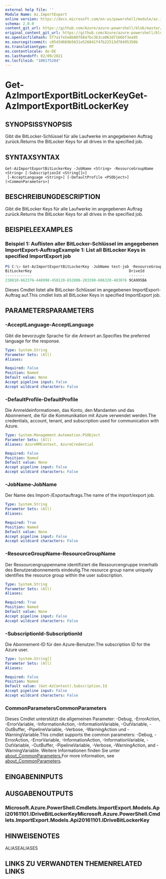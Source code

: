 ```yaml
---
external help file: ''
Module Name: Az.ImportExport
online version: https://docs.microsoft.com/en-us/powershell/module/az.importexport/get-azimportexportbitlockerkey
schema: 2.0.0
content_git_url: https://github.com/Azure/azure-powershell/blob/master/src/ImportExport/help/Get-AzImportExportBitLockerKey.md
original_content_git_url: https://github.com/Azure/azure-powershell/blob/master/src/ImportExport/help/Get-AzImportExportBitLockerKey.md
ms.openlocfilehash: 5f7a1fe5e8b80f6847bc3b3ca063d7166bf3ea95
ms.sourcegitcommit: c05d3d669b5631e526841f47b22513d78495350b
ms.translationtype: MT
ms.contentlocale: de-DE
ms.lasthandoff: 02/09/2021
ms.locfileid: "100175284"
---
```

# <span data-ttu-id="f0bf9-101">Get-AzImportExportBitLockerKey</span><span class="sxs-lookup"><span data-stu-id="f0bf9-101">Get-AzImportExportBitLockerKey</span></span>

## <span data-ttu-id="f0bf9-102">SYNOPSIS</span><span class="sxs-lookup"><span data-stu-id="f0bf9-102">SYNOPSIS</span></span>
<span data-ttu-id="f0bf9-103">Gibt die BitLocker-Schlüssel für alle Laufwerke im angegebenen Auftrag zurück.</span><span class="sxs-lookup"><span data-stu-id="f0bf9-103">Returns the BitLocker Keys for all drives in the specified job.</span></span>

## <span data-ttu-id="f0bf9-104">SYNTAX</span><span class="sxs-lookup"><span data-stu-id="f0bf9-104">SYNTAX</span></span>

```
Get-AzImportExportBitLockerKey -JobName <String> -ResourceGroupName <String> [-SubscriptionId <String[]>]
 [-AcceptLanguage <String>] [-DefaultProfile <PSObject>] [<CommonParameters>]
```

## <span data-ttu-id="f0bf9-105">BESCHREIBUNG</span><span class="sxs-lookup"><span data-stu-id="f0bf9-105">DESCRIPTION</span></span>
<span data-ttu-id="f0bf9-106">Gibt die BitLocker Keys für alle Laufwerke im angegebenen Auftrag zurück.</span><span class="sxs-lookup"><span data-stu-id="f0bf9-106">Returns the BitLocker Keys for all drives in the specified job.</span></span>

## <span data-ttu-id="f0bf9-107">BEISPIELE</span><span class="sxs-lookup"><span data-stu-id="f0bf9-107">EXAMPLES</span></span>

### <span data-ttu-id="f0bf9-108">Beispiel 1: Auflisten aller BitLocker-Schlüssel im angegebenen ImportExport-Auftrag</span><span class="sxs-lookup"><span data-stu-id="f0bf9-108">Example 1: List all BitLocker Keys in specified ImportExport job</span></span>
```powershell
PS C:\> Get-AzImportExportBitLockerKey -JobName test-job -ResourceGroupName ImportTestRG 
BitLockerKey                                            DriveId
------------                                            -------
238810-662376-448998-450120-652806-203390-606320-483076 9CA995BA
```

<span data-ttu-id="f0bf9-109">Dieses Cmdlet listet alle BitLocker-Schlüssel im angegebenen ImportExport-Auftrag auf.</span><span class="sxs-lookup"><span data-stu-id="f0bf9-109">This cmdlet lists all BitLocker Keys in specified ImportExport job.</span></span>

## <span data-ttu-id="f0bf9-110">PARAMETERS</span><span class="sxs-lookup"><span data-stu-id="f0bf9-110">PARAMETERS</span></span>

### <span data-ttu-id="f0bf9-111">-AcceptLanguage</span><span class="sxs-lookup"><span data-stu-id="f0bf9-111">-AcceptLanguage</span></span>
<span data-ttu-id="f0bf9-112">Gibt die bevorzugte Sprache für die Antwort an.</span><span class="sxs-lookup"><span data-stu-id="f0bf9-112">Specifies the preferred language for the response.</span></span>

```yaml
Type: System.String
Parameter Sets: (All)
Aliases:

Required: False
Position: Named
Default value: None
Accept pipeline input: False
Accept wildcard characters: False
```

### <span data-ttu-id="f0bf9-113">-DefaultProfile</span><span class="sxs-lookup"><span data-stu-id="f0bf9-113">-DefaultProfile</span></span>
<span data-ttu-id="f0bf9-114">Die Anmeldeinformationen, das Konto, den Mandanten und das Abonnement, die für die Kommunikation mit Azure verwendet werden.</span><span class="sxs-lookup"><span data-stu-id="f0bf9-114">The credentials, account, tenant, and subscription used for communication with Azure.</span></span>

```yaml
Type: System.Management.Automation.PSObject
Parameter Sets: (All)
Aliases: AzureRMContext, AzureCredential

Required: False
Position: Named
Default value: None
Accept pipeline input: False
Accept wildcard characters: False
```

### <span data-ttu-id="f0bf9-115">-JobName</span><span class="sxs-lookup"><span data-stu-id="f0bf9-115">-JobName</span></span>
<span data-ttu-id="f0bf9-116">Der Name des Import-/Exportauftrags.</span><span class="sxs-lookup"><span data-stu-id="f0bf9-116">The name of the import/export job.</span></span>

```yaml
Type: System.String
Parameter Sets: (All)
Aliases:

Required: True
Position: Named
Default value: None
Accept pipeline input: False
Accept wildcard characters: False
```

### <span data-ttu-id="f0bf9-117">-ResourceGroupName</span><span class="sxs-lookup"><span data-stu-id="f0bf9-117">-ResourceGroupName</span></span>
<span data-ttu-id="f0bf9-118">Der Ressourcengruppenname identifiziert die Ressourcengruppe innerhalb des Benutzerabonnements eindeutig.</span><span class="sxs-lookup"><span data-stu-id="f0bf9-118">The resource group name uniquely identifies the resource group within the user subscription.</span></span>

```yaml
Type: System.String
Parameter Sets: (All)
Aliases:

Required: True
Position: Named
Default value: None
Accept pipeline input: False
Accept wildcard characters: False
```

### <span data-ttu-id="f0bf9-119">-SubscriptionId</span><span class="sxs-lookup"><span data-stu-id="f0bf9-119">-SubscriptionId</span></span>
<span data-ttu-id="f0bf9-120">Die Abonnement-ID für den Azure-Benutzer.</span><span class="sxs-lookup"><span data-stu-id="f0bf9-120">The subscription ID for the Azure user.</span></span>

```yaml
Type: System.String[]
Parameter Sets: (All)
Aliases:

Required: False
Position: Named
Default value: (Get-AzContext).Subscription.Id
Accept pipeline input: False
Accept wildcard characters: False
```

### <span data-ttu-id="f0bf9-121">CommonParameters</span><span class="sxs-lookup"><span data-stu-id="f0bf9-121">CommonParameters</span></span>
<span data-ttu-id="f0bf9-122">Dieses Cmdlet unterstützt die allgemeinen Parameter: -Debug, -ErrorAction, -ErrorVariable, -InformationAction, -InformationVariable, -OutVariable, -OutBuffer, -PipelineVariable, -Verbose, -WarningAction und -WarningVariable.</span><span class="sxs-lookup"><span data-stu-id="f0bf9-122">This cmdlet supports the common parameters: -Debug, -ErrorAction, -ErrorVariable, -InformationAction, -InformationVariable, -OutVariable, -OutBuffer, -PipelineVariable, -Verbose, -WarningAction, and -WarningVariable.</span></span> <span data-ttu-id="f0bf9-123">Weitere Informationen finden Sie unter [about_CommonParameters.](http://go.microsoft.com/fwlink/?LinkID=113216)</span><span class="sxs-lookup"><span data-stu-id="f0bf9-123">For more information, see [about_CommonParameters](http://go.microsoft.com/fwlink/?LinkID=113216).</span></span>

## <span data-ttu-id="f0bf9-124">EINGABEN</span><span class="sxs-lookup"><span data-stu-id="f0bf9-124">INPUTS</span></span>

## <span data-ttu-id="f0bf9-125">AUSGABEN</span><span class="sxs-lookup"><span data-stu-id="f0bf9-125">OUTPUTS</span></span>

### <span data-ttu-id="f0bf9-126">Microsoft.Azure.PowerShell.Cmdlets.ImportExport.Models.Api20161101.IDriveBitLockerKey</span><span class="sxs-lookup"><span data-stu-id="f0bf9-126">Microsoft.Azure.PowerShell.Cmdlets.ImportExport.Models.Api20161101.IDriveBitLockerKey</span></span>

## <span data-ttu-id="f0bf9-127">HINWEISE</span><span class="sxs-lookup"><span data-stu-id="f0bf9-127">NOTES</span></span>

<span data-ttu-id="f0bf9-128">ALIASE</span><span class="sxs-lookup"><span data-stu-id="f0bf9-128">ALIASES</span></span>

## <span data-ttu-id="f0bf9-129">LINKS ZU VERWANDTEN THEMEN</span><span class="sxs-lookup"><span data-stu-id="f0bf9-129">RELATED LINKS</span></span>

